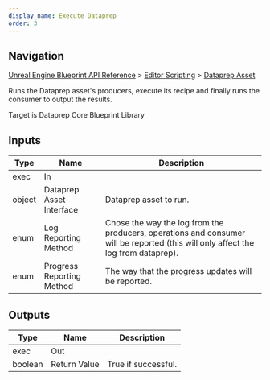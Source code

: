```yaml
---
display_name: Execute Dataprep
order: 3
---
```

## Navigation

[Unreal Engine Blueprint API Reference](https://dev.epicgames.com/documentation/en-us/unreal-engine/BlueprintAPI) > [Editor Scripting](https://dev.epicgames.com/documentation/en-us/unreal-engine/BlueprintAPI/EditorScripting) > [Dataprep Asset](https://dev.epicgames.com/documentation/en-us/unreal-engine/BlueprintAPI/EditorScripting/DataprepAsset_1)

Runs the Dataprep asset's producers, execute its recipe and finally runs the consumer to output the results.

Target is Dataprep Core Blueprint Library

## Inputs

| Type | Name | Description |
| --- | --- | --- |
| exec | In |  |
| object | Dataprep Asset Interface | Dataprep asset to run. |
| enum | Log Reporting Method | Chose the way the log from the producers, operations and consumer will be reported (this will only affect the log from dataprep). |
| enum | Progress Reporting Method | The way that the progress updates will be reported. |

## Outputs

| Type | Name | Description |
| --- | --- | --- |
| exec | Out |  |
| boolean | Return Value | True if successful. |
